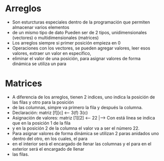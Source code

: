 # Arreglos
 * Son esturcturas especiales dentro de la programación que permiten almacenar varios elementos
 * de un mismo tipo de dato Pueden ser de 2 tipos, unidimensionales (vectores) o multidimensionales (matrices)
 * Los arreglos siempre si primer posición empieza en 0
 * Operaciones con los vectores, se pueden agregar valores, leer esos valores, extraer un valor en específico,
 * eliminar el valor de una posición, para asignar valores de forma dinámica se utiliza un para

# Matrices
 * A diferencia de los arreglos, tienen 2 indices, uno indica la posición de las filas y otro para la posición
 * de las columnas, simpre va primero la fila y después la columna.
 * Declaración: matriz [f][c] <-- 3(f) 3(c) 
 * Asignación de valores: matriz [1][2] <-- 22 |--> Con está línea se indica que en la posición 1 de la fila
 * y en la posición 2 de la columna el valor va a ser el número 22.
 * Para asignar valores de forma dinámica se utilizan 2 paras anidados uno dentro del otro, en los cuales, el para
 * en el interior será el encargado de llenar las columnas y el para en el exterior será el encargado de llenar
 * las filas.